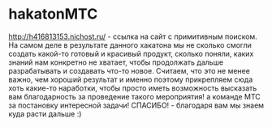 # hakatonMTC

http://h416813153.nichost.ru/ - ссылка на сайт с примитивным поиском.
На самом деле в результате данного хакатона мы не сколько смогли создать какой-то готовый и красивый продукт, сколько поняли, каких знаний нам конкретно не хватает, чтобы продолжать дальше разрабатывать и создавать что-то новое. Считаем, что это не менее важно, чем хороший результат и именно поэтому прикрепляем сюда хоть какие-то наработки, чтобы просто иметь возможность высказать вам благодарность за проведение такого мероприятия! а команде МТС за постановку интересной задачи! СПАСИБО! - благодаря вам мы знаем куда расти дальше :)
